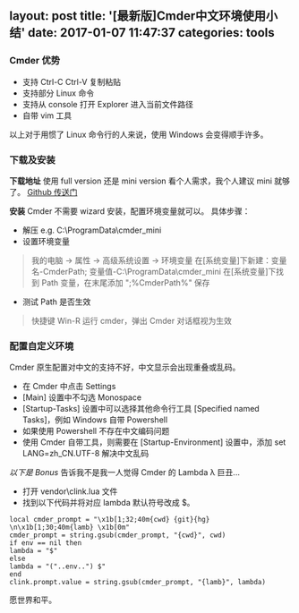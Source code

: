 layout: post
title: '[最新版]Cmder中文环境使用小结'
date: 2017-01-07 11:47:37
categories: tools
---
### Cmder 优势

* 支持 Ctrl-C Ctrl-V 复制粘贴
* 支持部分 Linux 命令
* 支持从 console 打开 Explorer 进入当前文件路径
* 自带 vim 工具

以上对于用惯了 Linux 命令行的人来说，使用 Windows 会变得顺手许多。

### 下载及安装
**下载地址**
使用 full version 还是 mini version 看个人需求，我个人建议 mini 就够了。
[Github 传送门](https://github.com/cmderdev/cmder/releases/)

**安装**
Cmder 不需要 wizard 安装，配置环境变量就可以。
具体步骤：
* 解压 e.g. C:\ProgramData\cmder_mini
* 设置环境变量
> 我的电脑 -> 属性 -> 高级系统设置 -> 环境变量
> 在[系统变量]下新建：变量名-CmderPath; 变量值-C:\ProgramData\cmder_mini
> 在[系统变量]下找到 Path 变量，在末尾添加 ";%CmderPath%"
> 保存
* 测试 Path 是否生效
> 快捷键 Win-R 运行 cmder，弹出 Cmder 对话框视为生效

### 配置自定义环境
Cmder 原生配置对中文的支持不好，中文显示会出现重叠或乱码。
* 在 Cmder 中点击 Settings
* [Main] 设置中不勾选 Monospace
* [Startup-Tasks] 设置中可以选择其他命令行工具 [Specified named Tasks]，例如 Windows 自带 Powershell
* 如果使用 Powershell 不存在中文编码问题
* 使用 Cmder 自带工具，则需要在 [Startup-Environment] 设置中，添加 set LANG=zh_CN.UTF-8 解决中文乱码

*以下是 Bonus*
告诉我不是我一人觉得 Cmder 的 Lambda λ 巨丑...
* 打开 vendor\clink.lua 文件
* 找到以下代码并将对应 lambda 默认符号改成 $。
```
local cmder_prompt = "\x1b[1;32;40m{cwd} {git}{hg} \n\x1b[1;30;40m{lamb} \x1b[0m"
cmder_prompt = string.gsub(cmder_prompt, "{cwd}", cwd)
if env == nil then
lambda = "$"
else
lambda = "("..env..") $"
end
clink.prompt.value = string.gsub(cmder_prompt, "{lamb}", lambda)
```


愿世界和平。